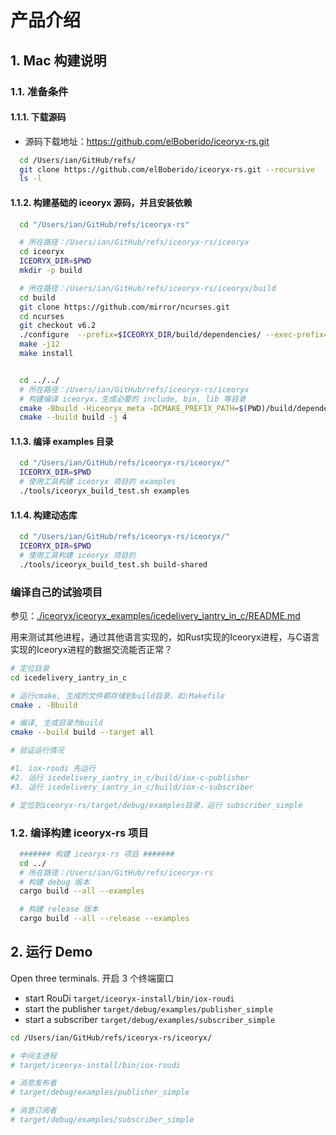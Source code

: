 <!--
 * @Author       : sunzhifeng <ian.sun@auodigitech.com>
 * @Date         : 2021-08-25 21:35:39
 * @LastEditors  : sunzhifeng <ian.sun@auodigitech.com>
 * @LastEditTime : 2021-12-11 20:32:01
 * @FilePath     : /iceoryx-rs/README.zh-CN.md
 * @Description  : Created by sunzhifeng, Please coding something here
-->

# 产品介绍

## 1. Mac 构建说明

### 1.1. 准备条件

#### 1.1.1. 下载源码

- 源码下载地址：<https://github.com/elBoberido/iceoryx-rs.git>

``` bash
  cd /Users/ian/GitHub/refs/
  git clone https://github.com/elBoberido/iceoryx-rs.git --recursive
  ls -l
```

#### 1.1.2. 构建基础的 iceoryx 源码，并且安装依赖

```bash
  cd "/Users/ian/GitHub/refs/iceoryx-rs"

  # 所在路径：/Users/ian/GitHub/refs/iceoryx-rs/iceoryx
  cd iceoryx
  ICEORYX_DIR=$PWD
  mkdir -p build

  # 所在路径：/Users/ian/GitHub/refs/iceoryx-rs/iceoryx/build
  cd build
  git clone https://github.com/mirror/ncurses.git
  cd ncurses
  git checkout v6.2
  ./configure  --prefix=$ICEORYX_DIR/build/dependencies/ --exec-prefix=$ICEORYX_DIR/build/dependencies/ --with-termlib
  make -j12
  make install


  cd ../../
  # 所在路径：/Users/ian/GitHub/refs/iceoryx-rs/iceoryx
  # 构建编译 iceoryx，生成必要的 include, bin, lib 等目录
  cmake -Bbuild -Hiceoryx_meta -DCMAKE_PREFIX_PATH=$(PWD)/build/dependencies/
  cmake --build build -j 4
```

#### 1.1.3. 编译 examples 目录

```bash
  cd "/Users/ian/GitHub/refs/iceoryx-rs/iceoryx/"
  ICEORYX_DIR=$PWD
  # 使用工具构建 iceoryx 项目的 examples
  ./tools/iceoryx_build_test.sh examples

```

#### 1.1.4. 构建动态库

```bash
  cd "/Users/ian/GitHub/refs/iceoryx-rs/iceoryx/"
  ICEORYX_DIR=$PWD
  # 使用工具构建 iceoryx 项目的
  ./tools/iceoryx_build_test.sh build-shared

```


### 编译自己的试验项目

参见：[./iceoryx/iceoryx_examples/icedelivery_iantry_in_c/README.md](./iceoryx/iceoryx_examples/icedelivery_iantry_in_c/README.md)

用来测试其他进程，通过其他语言实现的，如Rust实现的Iceoryx进程，与C语言实现的Iceoryx进程的数据交流能否正常？

``` bash
# 定位目录
cd icedelivery_iantry_in_c

# 运行cmake, 生成的文件都存储到build目录，如:Makefile
cmake . -Bbuild

# 编译, 生成目录为build
cmake --build build --target all

# 验证运行情况

#1. iox-roudi 先运行
#2. 运行 icedelivery_iantry_in_c/build/iox-c-publisher
#3. 运行 icedelivery_iantry_in_c/build/iox-c-subscriber

# 定位到iceoryx-rs/target/debug/examples目录，运行 subscriber_simple

```

### 1.2. 编译构建 iceoryx-rs 项目

```bash
  ####### 构建 iceoryx-rs 项目 #######
  cd ../
  # 所在路径：/Users/ian/GitHub/refs/iceoryx-rs
  # 构建 debug 版本
  cargo build --all --examples

  # 构建 release 版本
  cargo build --all --release --examples
```

## 2. 运行 Demo

Open three terminals. 开启 3 个终端窗口

- start RouDi `target/iceoryx-install/bin/iox-roudi`
- start the publisher `target/debug/examples/publisher_simple`
- start a subscriber `target/debug/examples/subscriber_simple`

``` bash
cd /Users/ian/GitHub/refs/iceoryx-rs/iceoryx/

# 中间主进程
# target/iceoryx-install/bin/iox-roudi

# 消息发布者
# target/debug/examples/publisher_simple

# 消息订阅者
# target/debug/examples/subscriber_simple

```
